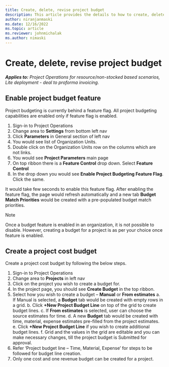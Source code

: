 ```yaml
---
title: Create, delete, revise project budget
description: This article provides the details to how to create, delete, revise a project budget.
author: niranjanmaski
ms.date: 12/16/2022
ms.topic: article
ms.reviewer: johnmichalak
ms.author: nimaski
---
```


# Create, delete, revise project budget

_**Applies to:** Project Operations for resource/non-stocked based scenarios, Lite deployment - deal to proforma invoicing._

## Enable project budget feature

Project budgeting is currently behind a feature flag. All project budgeting capabilities are enabled only if feature flag is enabled.

  1.	Sign-in to Project Operations
  2.	Change area to **Settings** from bottom left nav
  3.	Click **Parameters** in General section of left nav
  4.	You would see list of Organization Units. 
  5.	Double click on the Organization Units row on the columns which are not links. 
  6.	You would see **Project Parameters** main page
  7.	On top ribbon there is a **Feature Control** drop down. Select **Feature Control**
  8.	In the drop down you would see **Enable Project Budgeting Feature Flag**. Click the same.
 
It would take few seconds to enable this feature flag. 
After enabling the feature flag, the page would refresh automatically and a new tab **Budget Match Priorities** would be created with a pre-populated budget match priorities.


> [!NOTE]
> Once a budget feature is enabled in an organization, it is not possible to disable. However, creating a budget for a project is as per your choice once feature is enabled.

## Create a project cost budget

Create a project cost budget by following the below steps. 

  1.	Sign-in to Project Operations
  2.	Change area to **Projects** in left nav
  3.	Click on the project you wish to create a budget for.
  4.	In the project page, you should see **Create Budget** in the top ribbon.
  5.	Select how you wish to create a budget – **Manual** or **From estimates**
      a.	If Manual is selected, a **Budget** tab would be created with empty rows in a grid. 
      b.	Click **+New Project Budget Line** on top of the grid to create budget lines. 
      c.	If **From estimates** is selected, user can choose the source estimates for time. 
      d.	A new **Budget** tab would be created with time, material, expense estimates pre-filled from the project estimates.
      e.	Click **+New Project Budget Line** if you wish to create additional budget lines.
      f.	Grid and the values in the grid are editable and you can make necessary changes, till the project budget is Submitted for approval.
  6.	Refer ‘Project budget line – Time, Material, Expense’ for steps to be followed for budget line creation.
  7.	Only one cost and one revenue budget can be created for a project.
